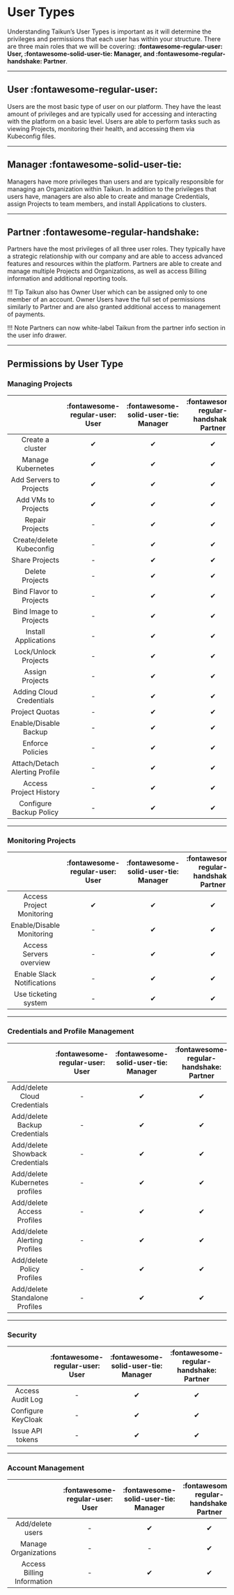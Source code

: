 # **User Types**

Understanding Taikun’s User Types is important as it will determine the privileges and permissions that each user has within your structure. There are three main roles that we will be covering: **:fontawesome-regular-user: User, :fontawesome-solid-user-tie: Manager, and :fontawesome-regular-handshake: Partner**.

---

## **User** :fontawesome-regular-user:
Users are the most basic type of user on our platform. They have the least amount of privileges and are typically used for accessing and interacting with the platform on a basic level. Users are able to perform tasks such as viewing Projects, monitoring their health, and accessing them via Kubeconfig files.

---

## **Manager** :fontawesome-solid-user-tie:
Managers have more privileges than users and are typically responsible for managing an Organization within Taikun. In addition to the privileges that users have, managers are also able to create and manage Credentials, assign Projects to team members, and install Applications to clusters.

---

## **Partner** :fontawesome-regular-handshake:
Partners have the most privileges of all three user roles. They typically have a strategic relationship with our company and are able to access advanced features and resources within the platform. Partners are able to create and manage multiple Projects and Organizations, as well as access Billing information and additional reporting tools.

!!! Tip
	Taikun also has Owner User which can be assigned only to one member of an account. Owner Users have the full set of permissions similarly to Partner and are also granted additional access to management of payments.

!!! Note
	Partners can now white-label Taikun from the partner info section in the user info drawer.

---

## **Permissions by User Type**

### Managing Projects

|                                | :fontawesome-regular-user: **User** | :fontawesome-solid-user-tie: **Manager** | :fontawesome-regular-handshake: **Partner** |
|:------------------------------:|:--------:|:-----------:|:-----------:|
| Create a cluster               | ✔        | ✔           | ✔           |
| Manage Kubernetes              | ✔        | ✔           | ✔           |
| Add Servers to Projects        | ✔        | ✔           | ✔           |
| Add VMs to Projects            | ✔        | ✔           | ✔           |
| Repair Projects                | -        | ✔           | ✔           |
| Create/delete Kubeconfig       | -        | ✔           | ✔           |
| Share Projects                 | -        | ✔           | ✔           |
| Delete Projects                | -        | ✔           | ✔           |
| Bind Flavor to Projects        | -        | ✔           | ✔           |
| Bind Image to Projects         | -        | ✔           | ✔           |
| Install Applications           | -        | ✔           | ✔           |
| Lock/Unlock Projects           | -        | ✔           | ✔           |
| Assign Projects                | -        | ✔           | ✔           |
| Adding Cloud Credentials       | -        | ✔           | ✔           |
| Project Quotas                 | -        | ✔           | ✔           |
| Enable/Disable Backup          | -        | ✔           | ✔           |
| Enforce Policies               | -        | ✔           | ✔           |
| Attach/Detach Alerting Profile | -        | ✔           | ✔           |
| Access Project History         | -        | ✔           | ✔           |
| Configure Backup Policy        | -        | ✔           | ✔           |

---

### Monitoring Projects

|                            | :fontawesome-regular-user: **User** | :fontawesome-solid-user-tie: **Manager** | :fontawesome-regular-handshake: **Partner** |
|:--------------------------:|:--------:|:-----------:|:-----------:|
| Access Project Monitoring  | ✔        | ✔           | ✔           |
| Enable/Disable Monitoring  | -        | ✔           | ✔           |
| Access Servers overview    | -        | ✔           | ✔           |
| Enable Slack Notifications | -        | ✔           | ✔           |
| Use ticketing system       | -        | ✔           | ✔           |

---

### Credentials and Profile Management

|                                 | :fontawesome-regular-user: **User** | :fontawesome-solid-user-tie: **Manager** | :fontawesome-regular-handshake: **Partner** |
|:-------------------------------:|:--------:|:-----------:|:-----------:|
| Add/delete Cloud Credentials    | -        | ✔           | ✔           |
| Add/delete Backup Credentials   | -        | ✔           | ✔           |
| Add/delete Showback Credentials | -        | ✔           | ✔           |
| Add/delete Kubernetes profiles  | -        | ✔           | ✔           |
| Add/delete Access Profiles      | -        | ✔           | ✔           |
| Add/delete Alerting Profiles    | -        | ✔           | ✔           |
| Add/delete Policy Profiles      | -        | ✔           | ✔           |
| Add/delete Standalone Profiles  | -        | ✔           | ✔           |

---

### Security

|                    | :fontawesome-regular-user: **User** | :fontawesome-solid-user-tie: **Manager** | :fontawesome-regular-handshake: **Partner** |
|:------------------:|:--------:|:-----------:|:-----------:|
| Access Audit Log   | -        | ✔           | ✔           |
| Configure KeyCloak | -        | ✔           | ✔           |
| Issue API tokens   | -        | ✔           | ✔           |

---

### Account Management

|                            | :fontawesome-regular-user: **User** | :fontawesome-solid-user-tie: **Manager** | :fontawesome-regular-handshake: **Partner** |
|:--------------------------:|:--------:|:-----------:|:-----------:|
| Add/delete users           | -        | ✔           | ✔           |
| Manage Organizations       | -        | -           | ✔           |
| Access Billing Information | -        | ✔           | ✔           |

